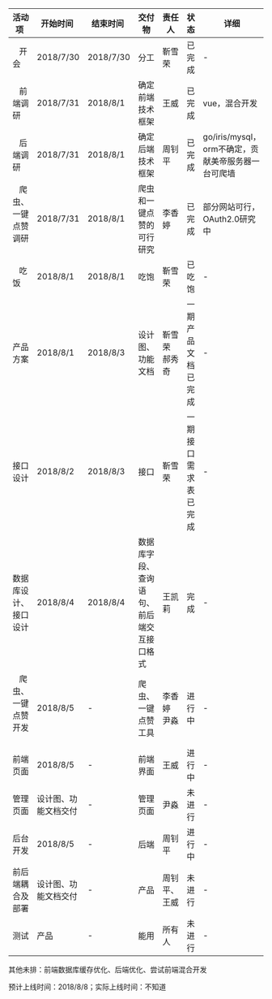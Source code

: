 
| 活动项 | 开始时间 | 结束时间 | 交付物 | 责任人 | 状态 | 详细 |
|-----|-----|-----|-----|-----|-----|-----|
|    开会   | 2018/7/30 | 2018/7/30 | 分工 |靳雪荣 |已完成 | - |
|    前端调研   | 2018/7/31 | 2018/8/1 | 确定前端技术框架 |王威 |  已完成 | vue，混合开发 |
|    后端调研   | 2018/7/31 | 2018/8/1 | 确定后端技术框架 |周钊平 | 已完成 | go/iris/mysql，orm不确定，贡献美帝服务器一台可爬墙 |
|    爬虫、一键点赞调研   | 2018/7/31 | 2018/8/1 | 爬虫和一键点赞的可行研究 | 李香婷 | 已完成 | 部分网站可行，OAuth2.0研究中 |
|    吃饭   | 2018/8/1 | 2018/8/1 | 吃饱 |靳雪荣 |已吃饱 | - |
|    产品方案   | 2018/8/1 | 2018/8/3 | 设计图、功能文档 |靳雪荣 郝秀奇|一期产品文档已完成 | - |
|    接口设计   | 2018/8/2 | 2018/8/3 | 接口 |靳雪荣 |一期接口需求表已完成 | - |
| 数据库设计、接口设计 | 2018/8/4 | 2018/8/4 | 数据库字段、查询语句、前后端交互接口格式 | 王凯莉 | 完成 | - |
|    爬虫、一键点赞开发   | 2018/8/5 | - | 爬虫、一键点赞工具 | 李香婷 尹淼 | 进行中 | - |
| 前端页面 | 2018/8/5 | - | 前端界面 | 王威 | 进行中 | - |
| 管理页面 | 设计图、功能文档交付 | - | 管理页面 | 尹淼 | 未进行 | - |
| 后台开发 | 2018/8/5 | - | 后端 | 周钊平 | 进行中 | - |
| 前后端耦合及部署 | 设计图、功能文档交付 | - | 产品 | 周钊平、王威 | 未进行 | - |
| 测试 | 产品 | - | 能用 | 所有人 | 未进行 | - |

其他未排：前端数据库缓存优化、后端优化、尝试前端混合开发

预计上线时间：2018/8/8；实际上线时间：不知道
